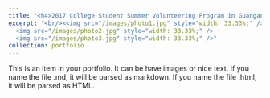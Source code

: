 ```yaml
---
title: "<h4>2017 College Student Summer Volunteering Program in Guangan</h4>"
excerpt: "<br/><<img src="/images/photo1.jpg" style="width: 33.33%;" />
  <img src="/images/photo2.jpg" style="width: 33.33%;" />
  <img src="/images/photo3.jpg" style="width: 33.33%;" />"
collection: portfolio
---
```


This is an item in your portfolio. It can be have images or nice text. If you name the file .md, it will be parsed as markdown. If you name the file .html, it will be parsed as HTML. 
